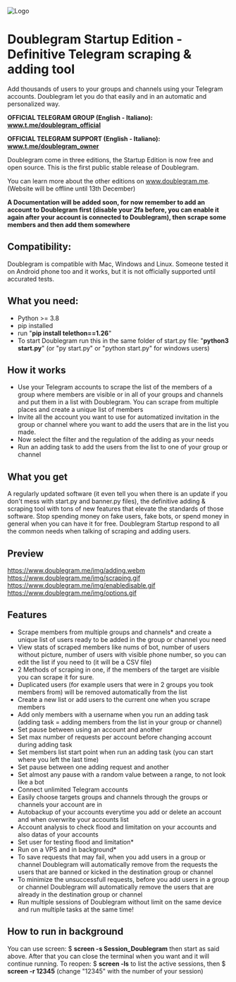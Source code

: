 
![Logo](https://iili.io/JIb3rp2.gif)


# Doublegram Startup Edition - Definitive Telegram scraping & adding tool


Add thousands of users to your groups and channels using your Telegram accounts. Doublegram let you do that easily and in an automatic and personalized way. 

**OFFICIAL TELEGRAM GROUP (English - Italiano): www.t.me/doublegram_official**

**OFFICIAL TELEGRAM SUPPORT (English - Italiano): www.t.me/doublegram_owner**

Doublegram come in three editions, the Startup Edition is now free and open source. This is the first public stable release of Doublegram.

You can learn more about the other editions on www.doublegram.me. (Website will be offline until 13th December)


**A Documentation will be added soon, for now remember to add an account to Doublegram first (disable your 2fa before, you can enable it again after your account is connected to Doublegram), then scrape some members and then add them somewhere**

## Compatibility:
Doublegram is compatible with Mac, Windows and Linux.
Someone tested it on Android phone too and it works, but it is not officially supported until accurated tests.

## What you need:
- Python >= 3.8
- pip installed
- run "**pip install telethon==1.26**"
- To start Doublegram run this in the same folder of start.py file: "**python3 start.py**" (or "py start.py" or "python start.py" for windows users)

## How it works
- Use your Telegram accounts to scrape the list of the members of a group where members are visible or in all of your groups and channels and put them in a list with Doublegram. You can scrape from multiple places and create a unique list of members
- Invite all the account you want to use for automatized invitation in the group or channel where you want to add the users that are in the list you made.
- Now select the filter and the regulation of the adding as your needs
- Run an adding task to add the users from the list to one of your group or channel

## What you get
A regularly updated software (it even tell you when there is an update if you don't mess with start.py and banner.py files), the definitive adding & scraping tool with tons of new features that elevate the standards of those software. Stop spending money on fake users, fake bots, or spend money in general when you can have it for free. Doublegram Startup respond to all the common needs when talking of scraping and adding users. 

## Preview

https://www.doublegram.me/img/adding.webm 
https://www.doublegram.me/img/scraping.gif 
https://www.doublegram.me/img/enabledisable.gif 
https://www.doublegram.me/img/options.gif 


## Features

 - Scrape members from multiple groups and channels* and create a unique list of users ready to be added in the group or channel you need
 - View stats of scraped members like nums of bot, number of users without picture, number of users with visible phone number, so you can edit the list if you need to (it will be a CSV file)
 - 2 Methods of scraping in one, if the members of the target are visible you can scrape it for sure.
 - Duplicated users (for example users that were in 2 groups you took members from) will be removed automatically from the list
 - Create a new list or add users to the current one when you scrape members
 - Add only members with a username when you run an adding task (adding task = adding members from the list in your group or channel)
 - Set pause between using an account and another
 - Set max number of requests per account before changing account during adding task
- Set members list start point when run an adding task (you can start where you left the last time)
- Set pause between one adding request and another
- Set almost any pause with a random value between a range, to not look like a bot
- Connect unlimited Telegram accounts
- Easily choose targets groups and channels through the groups or channels your account are in
- Autobackup of your accounts everytime you add or delete an account and when overwrite your accounts list
- Account analysis to check flood and limitation on your accounts and also datas of your accounts
- Set user for testing flood and limitation*
- Run on a VPS and in background*
- To save requests that may fail, when you add users in a group or channel Doublegram will automatically remove from the requests the users that are banned or kicked in the destination group or channel
- To minimize the unsuccessfull requests, before you add users in a group or channel Doublegram will automatically remove the users that are already in the destination group or channel
- Run multiple sessions of Doublegram without limit on the same device and run multiple tasks at the same time!

## How to run in background
You can use screen: $ **screen -s Session_Doublegram**
then start as said above. After that you can close the terminal when you want and it will continue running. To reopen: $ **screen -ls** to list the active sessions, then $ **screen -r 12345** (change "12345" with the number of your session)


